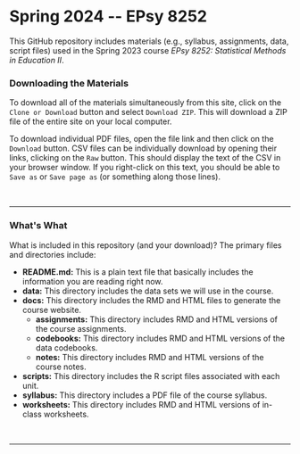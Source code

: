Spring 2024 -- EPsy 8252
=========

This GitHub repository includes materials (e.g., syllabus, assignments, data, script files) used in the Spring 2023 course _EPsy 8252: Statistical Methods in Education II_.


### Downloading the Materials

To download all of the materials simultaneously from this site, click on the `Clone or Download` button and select `Download ZIP`. This will download a ZIP file of the entire site on your local computer. 

To download individual PDF files, open the file link and then click on the `Download` button. CSV files can be individually download by opening their links, clicking on the `Raw` button. This should display the text of the CSV in your browser window. If you right-click on this text, you should be able to `Save as` or `Save page as` (or something along those lines). 

<br />

---

### What's What

What is included in this repository (and your download)? The primary files and directories include:


- **README.md:** This is a plain text file that basically includes the information you are reading right now.
- **data:** This directory includes the data sets we will use in the course.
- **docs:** This directory includes the RMD and HTML files to generate the course website.
  - **assignments:** This directory includes RMD and HTML versions of the course assignments.
  - **codebooks:** This directory includes RMD and HTML versions of the data codebooks.
  - **notes:** This directory includes RMD and HTML versions of the course notes.
- **scripts:** This directory includes the R script files associated with each unit.
- **syllabus:** This directory includes a PDF file of the course syllabus.
- **worksheets:** This directory includes RMD and HTML versions of in-class worksheets.


<br />

---

